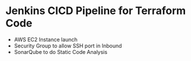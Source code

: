 # Jenkins CICD Pipeline for Terraform Code
- AWS EC2 Instance launch
- Security Group to allow SSH port in Inbound
- SonarQube to do Static Code Analysis